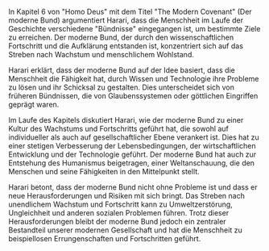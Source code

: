 In Kapitel 6 von "Homo Deus" mit dem Titel "The Modern Covenant" (Der moderne Bund) argumentiert Harari, dass die Menschheit im Laufe der Geschichte verschiedene "Bündnisse" eingegangen ist, um bestimmte Ziele zu erreichen. Der moderne Bund, der durch den wissenschaftlichen Fortschritt und die Aufklärung entstanden ist, konzentriert sich auf das Streben nach Wachstum und menschlichem Wohlstand.

Harari erklärt, dass der moderne Bund auf der Idee basiert, dass die Menschheit die Fähigkeit hat, durch Wissen und Technologie ihre Probleme zu lösen und ihr Schicksal zu gestalten. Dies unterscheidet sich von früheren Bündnissen, die von Glaubenssystemen oder göttlichen Eingriffen geprägt waren.

Im Laufe des Kapitels diskutiert Harari, wie der moderne Bund zu einer Kultur des Wachstums und Fortschritts geführt hat, die sowohl auf individueller als auch auf gesellschaftlicher Ebene verankert ist. Dies hat zu einer stetigen Verbesserung der Lebensbedingungen, der wirtschaftlichen Entwicklung und der Technologie geführt. Der moderne Bund hat auch zur Entstehung des Humanismus beigetragen, einer Weltanschauung, die den Menschen und seine Fähigkeiten in den Mittelpunkt stellt.

Harari betont, dass der moderne Bund nicht ohne Probleme ist und dass er neue Herausforderungen und Risiken mit sich bringt. Das Streben nach unendlichem Wachstum und Fortschritt kann zu Umweltzerstörung, Ungleichheit und anderen sozialen Problemen führen. Trotz dieser Herausforderungen bleibt der moderne Bund jedoch ein zentraler Bestandteil unserer modernen Gesellschaft und hat die Menschheit zu beispiellosen Errungenschaften und Fortschritten geführt.